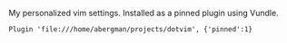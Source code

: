 My personalized vim settings. Installed as a pinned plugin using Vundle.

```VimL
Plugin 'file:///home/abergman/projects/dotvim', {'pinned':1}
```
